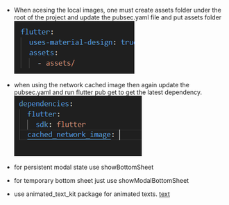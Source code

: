 - When acesing the local images, one must create assets folder under the root of the project and update the pubsec.yaml file and put
assets folder
![alt text](assets/image.png)

- when using the network cached image then again update the pubsec.yaml and run flutter pub get to get the latest dependency.
![alt text](assets/image-1.png)


- for persistent modal state use showBottomSheet 
- for temporary bottom sheet just use showModalBottomSheet


- use animated_text_kit package for animated texts. [text](https://pub.dev/packages/animated_text_kit)